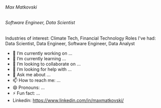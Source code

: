 ###### Max Matkovski
###### Software Engineer, Data Scientist

Industries of interest: Climate Tech, Financial Technology
Roles I've had: Data Scientist, Data Engineer, Software Engineer, Data Analyst

- 🔭 I’m currently working on ...
- 🌱 I’m currently learning ...
- 👯 I’m looking to collaborate on ...
- 🤔 I’m looking for help with ...
- 💬 Ask me about ...
- 📫 How to reach me: ...
- 😄 Pronouns: ...
- ⚡ Fun fact: ...
- Linkedin: https://www.linkedin.com/in/maxmatkovski/
